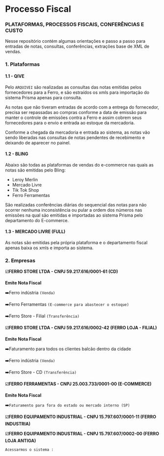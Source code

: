 # Processo Fiscal

### PLATAFORMAS, PROCESSOS FISCAIS, CONFERÊNCIAS E CUSTO

Nesse repositório contém algumas orientações e passo a passo para entradas de notas, consultas, conferências, extrações base de XML de vendas.

### 1. Plataformas
   
#### 1.1 - QIVE

Pelo ```ARQUIVEI``` são realizadas as consultas das notas emitidas pelos fornecedores para a Ferro, e são estraídos os xmls para importação do sistema Prisma apenas para consulta.

As notas que não tiveram entradas de acordo com a entrega do fornecedor, precisa ser repassadas ao compras conforme a data de emissão para manter o controle de emissões contra a Ferro e assim cobrem seus fornecedores para o envio e entrada ao estoque da mercadoria.

Conforme a chegada da mercadoria e entrada ao sistema, as notas vão sendo liberadas nas consultas de notas pendentes de recebimento e deixando de aparecer no painel.

#### 1.2 - BLING

Abaixo são todas as plataformas de vendas do e-commerce nas quais as notas são emitidas pelo Bling:

- Leroy Merlin
- Mercado Livre
- Tik Tok Shop
- Ferro Ferramentas

São realizadas conferências diárias do sequencial das notas para não ocorrer nenhuma inconsistência ou pular a ordem dos números nas emissões na qual são emitidas e importadas ao sistema Prisma pelo departamento do E-commerce. 

#### 1.3 - MERCADO LIVRE (FULL)

As notas são emitidas pela própria plataforma e o departamento fiscal apenas baixa os xmls e importa ao sistema.


### 2. Empresas

☑️**FERRO STORE LTDA - CNPJ 59.217.616/0001-61 (CD)** 

**Emite Nota Fiscal**

➡️Ferro indústria ```(Venda)```

➡️Ferro Ferramentas ```(E-commerce para abastecer o estoque)```

➡️Ferro Store - Filial ```(Transferência) ```

☑️**FERRO STORE LTDA - CNPJ 59.217.616/0002-42 (FERRO LOJA - FILIAL)**

**Emite Nota Fiscal**

➡️Faturamento para todos os clientes balcão dentro da cidade

➡️Ferro indústria ```(Venda)```

➡️Ferro Store - CD ```(Transferência)```

☑️**FERRO FERRAMENTAS - CNPJ 25.003.733/0001-00 (E-COMMERCE)**

**Emite Nota Fiscal**

➡️```Faturamento para fora do estado ou mercado interno (SP)```

☑️**FERRO EQUIPAMENTO INDUSTRIAL - CNPJ 15.797.607/0001-11 (FERRO INDUSTRIA)**

☑️**FERRO EQUIPAMENTO INDUSTRIAL - CNPJ 15.797.607/0002-00 (FERRO LOJA ANTIGA)**



```Acessarmos o sistema :```

